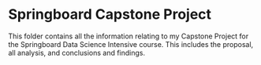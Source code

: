 # Springboard Capstone Project

This folder contains all the information relating to my Capstone Project for the Springboard Data Science Intensive course. This includes the proposal, all analysis, and conclusions and findings.